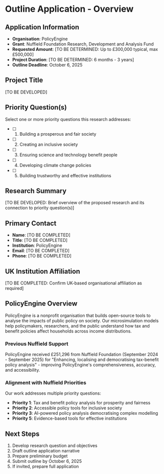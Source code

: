 # Outline Application - Overview

## Application Information

- **Organisation**: PolicyEngine
- **Grant**: Nuffield Foundation Research, Development and Analysis Fund
- **Requested Amount**: [TO BE DETERMINED: Up to £300,000 typical, max £500,000]
- **Project Duration**: [TO BE DETERMINED: 6 months - 3 years]
- **Outline Deadline**: October 6, 2025

## Project Title

[TO BE DEVELOPED]

## Priority Question(s)

Select one or more priority questions this research addresses:

- [ ] 1. Building a prosperous and fair society
- [ ] 2. Creating an inclusive society
- [ ] 3. Ensuring science and technology benefit people
- [ ] 4. Developing climate change policies
- [ ] 5. Building trustworthy and effective institutions

## Research Summary

[TO BE DEVELOPED: Brief overview of the proposed research and its connection to priority question(s)]

## Primary Contact

- **Name**: [TO BE COMPLETED]
- **Title**: [TO BE COMPLETED]
- **Institution**: PolicyEngine
- **Email**: [TO BE COMPLETED]
- **Phone**: [TO BE COMPLETED]

## UK Institution Affiliation

[TO BE COMPLETED: Confirm UK-based organisational affiliation as required]

## PolicyEngine Overview

PolicyEngine is a nonprofit organisation that builds open-source tools to analyse the impacts of public policy on society. Our microsimulation models help policymakers, researchers, and the public understand how tax and benefit policies affect households across income distributions.

### Previous Nuffield Support

PolicyEngine received £251,296 from Nuffield Foundation (September 2024 - September 2025) for "Enhancing, localising and democratising tax-benefit policy analysis" - improving PolicyEngine's comprehensiveness, accuracy, and accessibility.

### Alignment with Nuffield Priorities

Our work addresses multiple priority questions:
- **Priority 1**: Tax and benefit policy analysis for prosperity and fairness
- **Priority 2**: Accessible policy tools for inclusive society
- **Priority 3**: AI-powered policy analysis democratising complex modelling
- **Priority 5**: Evidence-based tools for effective institutions

## Next Steps

1. Develop research question and objectives
2. Draft outline application narrative
3. Prepare preliminary budget
4. Submit outline by October 6, 2025
5. If invited, prepare full application
